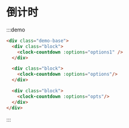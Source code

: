 # 倒计时

:::demo
```html
<div class="demo-base">
  <div class="block">
    <clock-countdown :options="options1" />
  </div>

  <div class="block">
    <clock-countdown :options="options"/>
  </div>

  <div class="block">
    <clock-countdown :options="opts"/>
  </div>
</div>
```
:::

<script>
export default{
  data(){
    return {
      options1:{
        countDownTime:90,
        borderWidth:18,
        borderColor:'#FFAA0A',
        background:['rgba(255,213,24,.3)', 'rgba(255,170,10,.5)'],
        pointerColor:'rgba(255,170,10,1)',
        pointerDotColor:'rgba(255,213,24,.8)',
      },
      options:{
        countDownTime:60,
        borderWidth:12,
        borderColor:['#8e5cd4','#ea4c89'],
        pointerWidth:10,
        pointerColor:'#f4645f',
        pointerDotColor:'#fdbe01',
        background:['#2DBE60', '#D5F2DF'],
        text:{
          content:['🍏','🍎','🍊','🍋']
        },
        scale:{
          color:'#AB7EF6',
          small:true
        }
      },
      opts:{
        countDownTime:30,
        borderWidth:12,
        borderColor:['#f60'],
        pointerWidth:10,
        pointerColor:'#E6ECF1',
        pointerDotColor:'#7F8C8D',
        background:['#0194EF', '#2EA2F9'],
        scale:{
          color:'#fdbe01',
          lineWidth:5
        },
        text:{
          content:[12,3,6,9],
          color:'#fff',
          font:'20px Microsoft yahei'
        },
      }
    }
  }
}
</script>

<style lang="scss">
.demo-base{
  display: flex;
  justify-content: space-between;
  align-items: center;
  position: relative;
  .block{
    flex:1;
  }
}
</style>

